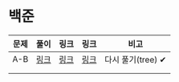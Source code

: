 # 백준

| 문제 | 풀이              | 링크                                         | 링크                   | 비고              |
| ---- | ----------------- | -------------------------------------------- | ---------------------- | ----------------- |
| A-B  | [링크](./1001.py) | [링크](https://www.acmicpc.net/problem/1001) | [링크](./1001_해설.py) | 다시 풀기(tree) ✔ |
|      |                   |                                              |                        |                   |
|      |                   |                                              |                        |                   |

